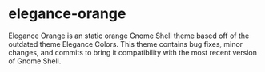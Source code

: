 # elegance-orange
Elegance Orange is an static orange Gnome Shell theme based off of the outdated theme Elegance Colors. This theme contains bug fixes, minor changes, and commits to bring it compatibility with the most recent version of Gnome Shell.
